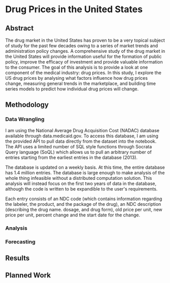 # Drug Prices in the United States

## Abstract

The drug market in the United States has proven to be a very topical subject of study for the past few decades owing to a series of market trends and administration policy changes. A comprehensive study of the drug market in the United States will provide information useful for the formation of public policy, improve the efficacy of investment and provide valuable information to the consumer. The goal of this analysis is to provide a look at one component of the medical industry: drug prices. In this study, I explore the US drug prices by analysing what factors influence how drug prices change, measuring general trends in the marketplace, and building time series models to predict how individual drug prices will change.

## Methodology

### Data Wrangling

I am using the National Average Drug Acquisition Cost (NADAC) database available through data.medicaid.gov. To access this database, I am using the provided API to pull data directly from the dataset into the notebook. The API uses a limited number of SQL style functions through Socrata Query language (SoQL) which allows us to pull an arbitrary number of entries starting from the earliest entries in the database (2013).

The database is updated on a weekly basis. At this time, the entire database has 1.4 million entries. The database is large enough to make analysis of the whole thing infeasible without a distributed computation solution. This analysis will instead focus on the first two years of data in the database, although the code is written to be expandible to the user's requirements.

Each entry consists of an NDC code (which contains information regarding the labeler, the product, and the package of the drug), an NDC description (describing the drug name. dosage, and drug form), old price per unit, new price per unit, percent change and the start date for the change.

### Analysis

### Forecasting

## Results

## Planned Work
